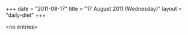 +++
date = "2011-08-17"
title = "17 August 2011 (Wednesday)"
layout = "daily-diet"
+++


\<no entries\>

